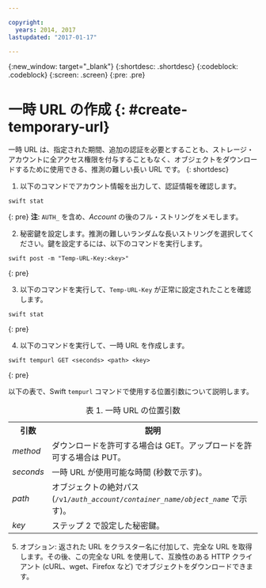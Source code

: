 ```yaml
---

copyright:
  years: 2014, 2017
lastupdated: "2017-01-17"

---
```


{:new_window: target="_blank"}
{:shortdesc: .shortdesc}
{:codeblock: .codeblock}
{:screen: .screen}
{:pre: .pre}


# 一時 URL の作成 {: #create-temporary-url}

一時 URL は、指定された期間、追加の認証を必要とすることも、ストレージ・アカウントに全アクセス権限を付与することもなく、オブジェクトをダウンロードするために使用できる、推測の難しい長い URL です。
{: shortdesc}


1. 以下のコマンドでアカウント情報を出力して、認証情報を確認します。

  ```
swift stat
```
  {: pre}
  **注**: `AUTH_` を含め、*Account* の後のフル・ストリングをメモします。

2. 秘密鍵を設定します。推測の難しいランダムな長いストリングを選択してください。鍵を設定するには、以下のコマンドを実行します。

  ```
swift post -m "Temp-URL-Key:<key>"
```
  {: pre}

3. 以下のコマンドを実行して、`Temp-URL-Key` が正常に設定されたことを確認します。

  ```
swift stat
```
  {: pre}

4. 以下のコマンドを実行して、一時 URL を作成します。

  ```
swift tempurl GET <seconds> <path> <key>
```
  {: pre}

  以下の表で、Swift `tempurl` コマンドで使用する位置引数について説明します。
  <table>
  <caption> 表 1. 一時 URL の位置引数</caption>
    <tr>
      <th> 引数 </th>
      <th> 説明 </th>
    </tr>
    <tr>
      <td> <i> method </i> </td>
      <td> ダウンロードを許可する場合は GET。アップロードを許可する場合は PUT。</td>
    </tr>
    <tr>
      <td> <i> seconds </i> </td>
      <td> 一時 URL が使用可能な時間 (秒数で示す)。</td>
    </tr>
    <tr>
      <td> <i> path </i> </td>
      <td> オブジェクトの絶対パス (<code>/v1/<i>auth_account</i>/<i>container_name</i>/<i>object_name</i></code> で示す)。</td>
    </tr>
    <tr>
      <td> <i> key </i> </td>
      <td> ステップ 2 で設定した秘密鍵。</td>
    </tr>
  </table>

5. オプション: 返された URL をクラスター名に付加して、完全な URL を取得します。その後、この完全な URL を使用して、互換性のある HTTP クライアント (cURL、wget、Firefox など) でオブジェクトをダウンロードできます。
